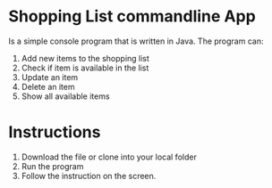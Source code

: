 # Shopping List commandline App

Is a simple console program that is written in Java.
The program can:
1. Add new items to the shopping list
2. Check if item is available in the list
3. Update an item
4. Delete an item
5. Show all available items

# Instructions
1. Download the file or clone into your local folder
2. Run the program
3. Follow the instruction on the screen.
